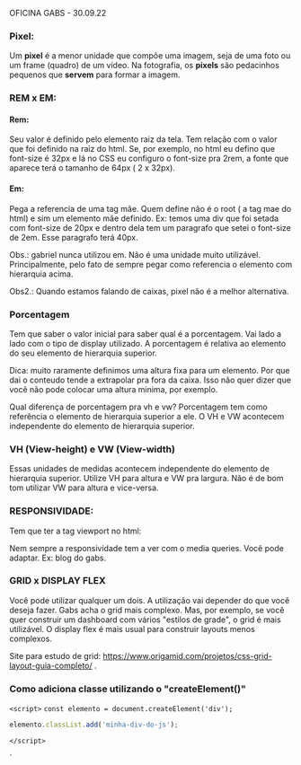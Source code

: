 OFICINA GABS - 30.09.22

### Pixel:

Um **pixel** é a menor unidade que compõe uma imagem, seja de uma foto ou um frame (quadro) de um vídeo. Na fotografia, os **pixels** são pedacinhos pequenos que **servem** para formar a imagem.

### REM x EM:

#### Rem: 

Seu valor é definido pelo elemento raiz da tela. Tem relação com o valor que foi definido na raiz do html. Se, por exemplo, no html eu defino que font-size é 32px e lá no CSS eu configuro o font-size pra 2rem, a fonte que aparece terá o tamanho de 64px ( 2 x 32px). 

#### Em:

Pega a referencia de uma tag mãe. Quem define não é o root ( a tag mae do html) e sim um elemento mãe definido. Ex: temos uma div que foi setada com font-size de 20px e dentro dela tem um paragrafo que setei o font-size de 2em. Esse paragrafo terá 40px.

Obs.: gabriel nunca utilizou em. Não é uma unidade muito utilizável. Principalmente, pelo fato de sempre pegar como referencia o elemento com hierarquia acima.

Obs2.: Quando estamos falando de caixas, pixel não é a melhor alternativa. 

### Porcentagem

Tem que saber o valor inicial para saber qual é a porcentagem. Vai lado a lado com o tipo de display utilizado. A porcentagem é relativa ao elemento do seu elemento de hierarquia superior.

Dica: muito raramente definimos uma altura fixa para um elemento. Por que dai o conteudo tende a extrapolar pra fora da caixa. Isso não quer dizer que você não pode colocar uma altura minima, por exemplo.

Qual diferença de porcentagem pra vh e vw? Porcentagem tem como referência o elemento de hierarquia superior a ele. O VH e VW acontecem independente do elemento de hierarquia superior.

### VH (View-height) e VW (View-width)

Essas unidades de medidas acontecem independente do elemento de hierarquia superior. Utilize VH para altura e VW pra largura. Não é de bom tom utilizar VW para altura e vice-versa.

### RESPONSIVIDADE:

Tem que ter a tag viewport no html: 

<meta name="viewport" content="width=device-width, initial-scale=1.0">

Nem sempre a responsividade tem a ver com o media queries. Você pode adaptar. Ex: blog do gabs. 

### GRID  x DISPLAY FLEX

Você pode utilizar qualquer um dois. A utilização vai depender do que você deseja fazer. Gabs acha o grid mais complexo. Mas, por exemplo, se você quer construir um dashboard com vários "estilos de grade", o grid é mais utilizável. O display flex é mais usual para construir layouts menos complexos.

Site para estudo de grid: https://www.origamid.com/projetos/css-grid-layout-guia-completo/ .

### Como adiciona classe utilizando o "createElement()"

`<script>`
    `const elemento = document.createElement('div');`


```js
elemento.classList.add('minha-div-do-js');
```

`</script>`

<style>
    .minha-div-do-js {
        background: tomato;


    }

`</style>`

